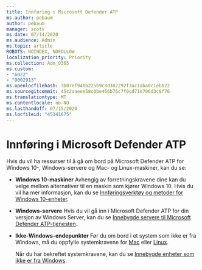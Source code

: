 ```yaml
---
title: Innføring i Microsoft Defender ATP
ms.author: pebaum
author: pebaum
manager: scotv
ms.date: 07/14/2020
ms.audience: Admin
ms.topic: article
ROBOTS: NOINDEX, NOFOLLOW
localization_priority: Priority
ms.collection: Adm_O365
ms.custom:
- "6022"
- "9002913"
ms.openlocfilehash: 3b07ef940b225b9c8d382292f3ac1aba0c1ebb22
ms.sourcegitcommit: 45c2aaeee58c0be466b76c7f0cd71e796d3c8f76
ms.translationtype: MT
ms.contentlocale: nb-NO
ms.lasthandoff: 07/15/2020
ms.locfileid: "45141675"
---
```

# <a name="onboarding-microsoft-defender-atp"></a>Innføring i Microsoft Defender ATP

Hvis du vil ha ressurser til å gå om bord på Microsoft Defender ATP for Windows 10-, Windows-servere og Mac- og Linux-maskiner, kan du se: 

- **Windows 10-maskiner** Avhengig av forretningskravene dine kan du velge mellom alternativer til en maskin som kjører Windows 10. Hvis du vil ha mer informasjon, kan du se [Innføringsverktøy og metoder for Windows 10-enheter](https://docs.microsoft.com/windows/security/threat-protection/microsoft-defender-atp/configure-endpoints). 

- **Windows-servere** Hvis du vil gå inn i Microsoft Defender ATP for din versjon av Windows Server, kan du se [Innebygde servere til Microsoft Defender ATP-tjenesten](https://docs.microsoft.com/windows/security/threat-protection/microsoft-defender-atp/configure-server-endpoints).

- **Ikke-Windows-endepunkter**  Før du om bord i et system som ikke er fra Windows, må du oppfylle systemkravene for [Mac](https://docs.microsoft.com/windows/security/threat-protection/microsoft-defender-atp/microsoft-defender-atp-mac#system-requirements) eller [Linux](https://docs.microsoft.com/windows/security/threat-protection/microsoft-defender-atp/microsoft-defender-atp-linux#system-requirements).

    Når du har bekreftet systemkravene, kan du se [Innebygde enheter som ikke er fra Windows](https://docs.microsoft.com/windows/security/threat-protection/microsoft-defender-atp/configure-endpoints-non-windows#onboarding-non-windows-machines).